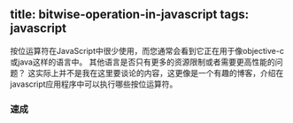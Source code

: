title: bitwise-operation-in-javascript
tags: javascript
---

按位运算符在JavaScript中很少使用，而您通常会看到它正在用于像objective-c或java这样的语言中。
其他语言是否只有更多的资源限制或者需要更高性能的问题？
这实际上并不是我在这里要谈论的内容，这更像是一个有趣的博客，介绍在javascript应用程序中可以执行哪些按位运算符。

<!--more-->



### 速成

